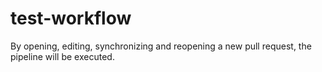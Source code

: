 # test-workflow
By opening, editing, synchronizing and reopening a new pull request, the pipeline will be executed.
